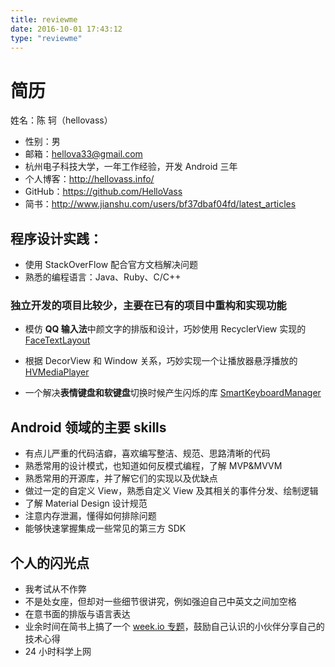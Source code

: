 ```yaml
---
title: reviewme
date: 2016-10-01 17:43:12
type: "reviewme"
---
```


# 简历

姓名：陈 轲（hellovass）

- 性别：男
- 邮箱：hellova33@gmail.com
- 杭州电子科技大学，一年工作经验，开发 Android 三年
- 个人博客：http://hellovass.info/
- GitHub：https://github.com/HelloVass
- 简书：http://www.jianshu.com/users/bf37dbaf04fd/latest_articles

## 程序设计实践：

- 使用 StackOverFlow 配合官方文档解决问题
- 熟悉的编程语言：Java、Ruby、C/C++

### 独立开发的项目比较少，主要在已有的项目中重构和实现功能

- 模仿 **QQ 输入法**中颜文字的排版和设计，巧妙使用 RecyclerView 实现的 [FaceTextLayout](https://github.com/HelloVass/FaceTextLayout)

- 根据 DecorView 和 Window 关系，巧妙实现一个让播放器悬浮播放的 [HVMediaPlayer](https://github.com/HelloVass/HVMediaPlayer)

- 一个解决**表情键盘和软键盘**切换时候产生闪烁的库 [SmartKeyboardManager](https://github.com/HelloVass/SmartKeyboardManager)

## Android 领域的主要 skills

- 有点儿严重的代码洁癖，喜欢编写整洁、规范、思路清晰的代码
- 熟悉常用的设计模式，也知道如何反模式编程，了解 MVP&MVVM
- 熟悉常用的开源库，并了解它们的实现以及优缺点
- 做过一定的自定义 View，熟悉自定义 View 及其相关的事件分发、绘制逻辑
- 了解 Material Design 设计规范
- 注意内存泄漏，懂得如何排除问题
- 能够快速掌握集成一些常见的第三方 SDK

## 个人的闪光点

- 我考试从不作弊
- 不是处女座，但却对一些细节很讲究，例如强迫自己中英文之间加空格
- 在意书面的排版与语言表达
- 业余时间在简书上搞了一个 [week.io 专题](http://www.jianshu.com/collection/d9739e075eac)，鼓励自己认识的小伙伴分享自己的技术心得
- 24 小时科学上网

